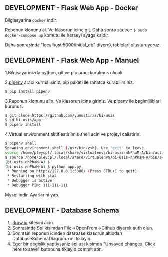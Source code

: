 ## DEVELOPMENT - Flask Web App - Docker
Bilgisayarina `docker` indir.

Reponun klonunu al. Ve klasorun icine git. Daha sonra sadece `$ sudo docker-compose up` komutu ile herseyi ayaga kaldir.

Daha sonrasinda "localhost:5000/initial_db" diyerek tablolari olusturuyoruz.

## DEVELOPMENT - Flask Web App - Manuel

1.Bilgisayarinizda python, git ve pip araci kurulmus olmali.

2.[pipenv](https://github.com/pypa/pipenv) araci kurmalisiniz. pip paketi ile rahatca kurabilirsiniz.

```bash
$ pip install pipenv
```

3.Reponun klonunu alin. Ve klasorun icine giriniz. Ve pipenv ile bagimliliklari kurunuz.

```bash
$ git clone https://github.com/yunustiras/bi-usis
$ cd bi-usis/app
$ pipenv install
```

4.Virtual environment aktiflestirilmis shell acin ve projeyi calistirin.

```bash
$ pipenv shell
Spawning environment shell (/usr/bin/zsh). Use 'exit' to leave.
source /home/pleycpl/.local/share/virtualenvs/bi-usis-nhPhaM-A/bin/activate
$ source /home/pleycpl/.local/share/virtualenvs/bi-usis-nhPhaM-A/bin/activate
(bi-usis-nhPhaM-A) $
(bi-usis-nhPhaM-A) $ python app.py
 * Running on http://127.0.0.1:5000/ (Press CTRL+C to quit)
 * Restarting with stat
 * Debugger is active!
 * Debugger PIN: 111-111-111

```

Mysql indir. Ayarlarini yap.

## DEVELOPMENT - Database Schema

1. [draw.io](https://www.draw.io) sitesini acin.
2. Sonrasinda Sol kisimdan File->OpenFrom->Github diyerek auth olun.
3. Sonrasin reponun icinden database klasorun altindan DatabaseSchemaDiagram.xml tiklayin.
4. Eger bir degislik yaptiysaniz sol ust kisimda "Unsaved changes. Click here to save" butonuna tiklayip commit atin.
